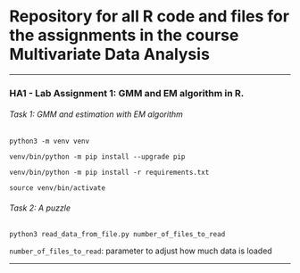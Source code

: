 # Repository for all R code and files for the assignments in the course Multivariate Data Analysis 



___

### HA1 - Lab Assignment 1: GMM and EM algorithm in R.

###### Task 1: GMM and estimation with EM algorithm

`python3 -m venv venv`

`venv/bin/python -m pip install --upgrade pip`

`venv/bin/python -m pip install -r requirements.txt`

`source venv/bin/activate`


###### Task 2: A puzzle

`python3 read_data_from_file.py number_of_files_to_read`


`number_of_files_to_read`: parameter to adjust how much data is loaded

___





